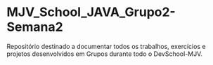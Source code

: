# MJV_School_JAVA_Grupo2-Semana2
Repositório destinado a documentar todos os trabalhos, exercícios e projetos desenvolvidos em Grupos durante todo o DevSchool-MJV.
